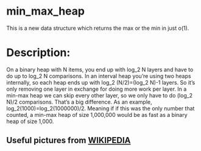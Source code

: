 # min_max_heap
This is a new data structure which returns the max or the min in just o(1).

# Description:
On a binary heap with N items, you end up with log_2 N layers and have to do up to log_2 N comparisons. In an interval heap you’re using two heaps internally, so each heap ends up with log_2 (N/2)=(log_2 N)-1 layers. So it’s only removing one layer in exchange for doing more work per layer. In a min-max heap we can skip every other layer, so we only have to do (log_2 N)/2 comparisons. That’s a big difference. As an example, log_2(1000)=log_2(1000000)/2. Meaning if if this was the only number that counted, a min-max heap of size 1,000,000 would be as fast as a binary heap of size 1,000.

## Useful pictures from [WIKIPEDIA]([https://website-name.com](https://probablydance.com/2020/08/31/on-modern-hardware-the-min-max-heap-beats-a-binary-heap/)https://probablydance.com/2020/08/31/on-modern-hardware-the-min-max-heap-beats-a-binary-heap/)

